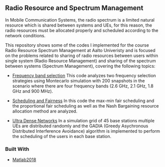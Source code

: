 <!-- Radio Resource and Spectrum Management -->
## Radio Resource and Spectrum Management
In Mobile Communication Systems, the radio spectrum is a limited natural resource which is shared between systems and UEs, for this reason, the radio resources must be allocated properly and scheduled according to the network conditions.

This repository shows some of the codes I implemented for the course Radio Resource Spectrum Management at Aalto Univeristy and is focused on the problems related to sharing of radio resources between users within single system (Radio Resource Management) and sharing of the spectrum between systems (Spectrum Management), covering the following topics:


* [Frequency band selection](frequency-selection)
	This code analyzes two frequency selection strategies using Montecarlo simulation with 200 snapshots in the scenario where there are four frequency bands (2.6 GHz, 2.1 GHz, 1.8 GHz and 900 MHz).

* [Scheduling and Fairness](scheduling-and-fairness) 
	In this code the max-min fair scheduling and the proportional fair scheduling as well as the Nash Bargaining resource allocation method are analyzed.

* [Ultra Dense Networks](UDN)
	In a simulation grid of 45 base stations multiple UEs are distributed randomly and the GADIA (Greedy Asychronous Distributed Interference Avoidance) algorithm is implemented to perform the scheduling of the users in each base station.



### Built With
* [Matlab2018](https://se.mathworks.com/products/matlab.html)